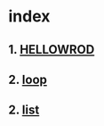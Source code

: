 
# index

## 1. [HELLOWROD](./doc/helloword.md)

## 2. [loop](./doc/loop.md)

## 2. [list](./doc/list.md)